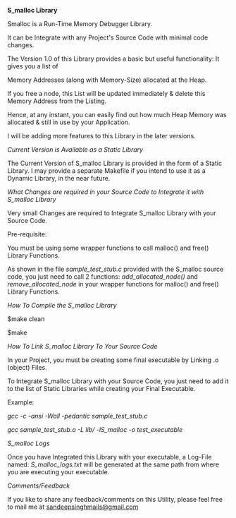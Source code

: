 **S_malloc Library**

Smalloc is a Run-Time Memory Debugger Library.

It can be Integrate with any Project's Source Code with minimal code changes.

The Version 1.0 of this Library provides a basic but useful functionality: It gives you a list of

Memory Addresses (along with Memory-Size) allocated at the Heap.

If you free a node, this List will be updated immediately & delete this Memory Address from the Listing.

Hence, at any instant, you can easily find out how much Heap Memory was allocated & still in use by your Application.

I will be adding more features to this Library in the later versions.

*Current Version is Available as a Static Library*

The Current Version of S_malloc Library is provided in the form of a Static Library.
I may provide a separate Makefile if you intend to use it as a Dynamic Library, in the near future.

*What Changes are required in your Source Code to Integrate it with S_malloc Library*

Very small Changes are required to Integrate S_malloc Library with your Source Code.

Pre-requisite:

You must be using some wrapper functions to call malloc() and free() Library Functions.

As shown in the file *sample_test_stub.c* provided with the S_malloc source code, you just need 
to call 2 functions: *add_allocated_node()* and *remove_allocated_node* in your wrapper functions 
for malloc() and free() Library Functions.

*How To Compile the S_malloc Library*

$make clean

$make

*How To Link S_malloc Library To Your Source Code*

In your Project, you must be creating some final executable by Linking .o (object) Files.

To Integrate S_malloc Library with your Source Code, you just need to add it to the list of Static Libraries
while creating your Final Executable.

Example:

*gcc -c -ansi -Wall -pedantic sample_test_stub.c*

*gcc sample_test_stub.o -L lib/ -lS_malloc -o test_executable*


*S_malloc Logs*

Once you have Integrated this Library with your executable, a Log-File named: *S_malloc_logs.txt* will be generated at 
the same path from where you are executing your executable.

*Comments/Feedback*

If you like to share any feedback/comments on this Utility, please feel free to mail me at sandeepsinghmails@gmail.com


